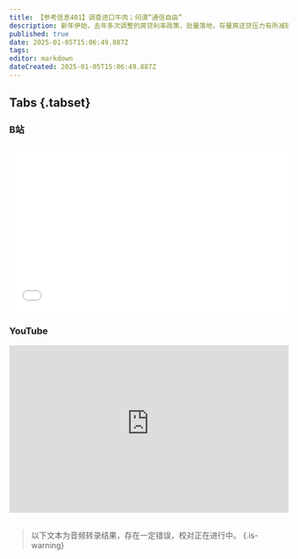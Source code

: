 ```yaml
---
title: 【参考信息401】调查进口牛肉；何谓“通信自由”
description: 新年伊始，去年多次调整的房贷利率政策，批量落地，存量房还贷压力有所减轻，新购房成本也明显下降。央行表示择机降准降息；中小银行高息揽储，有的短期产品综合年利率最高可以超过7%；去年大家在股市吃到肉了没？车厘子自由和牛肉自由又成为热点，商务部调查进口牛肉，国内牛肉已连跌一年，养殖业亏损、农户倒闭潮终于得到重视。人民大学公法研究中心发布2024宪法十大事例。邯郸初中生杀人案，珠海、常德撞人案等集中宣判。
published: true
date: 2025-01-05T15:06:49.887Z
tags: 
editor: markdown
dateCreated: 2025-01-05T15:06:49.887Z
---
```


## Tabs {.tabset}
### B站
<div style="position: relative; padding: 30% 45%;">
<iframe style="position: absolute; width: 100%; height: 100%; left: 0; top: 0;" src="//player.bilibili.com/player.html?&bvid=BV1CArMYMEna&page=1&as_wide=1&high_quality=1&danmaku=1&autoplay=0" scrolling="no" border="0" frameborder="no" framespacing="0" allowfullscreen="true"></iframe>
</div>

### YouTube
<div style="position: relative; padding: 30% 45%;">
<iframe style="position: absolute; top: 0; left: 0; width: 100%; height: 100%;" src="https://www.youtube-nocookie.com/embed/YouTubeVID" title="YouTube video player" frameborder="0" allow="accelerometer; autoplay; clipboard-write; encrypted-media; gyroscope; picture-in-picture" allowfullscreen></iframe>
</div>

## 

> 以下文本为音频转录结果，存在一定错误，校对正在进行中。
{.is-warning}
